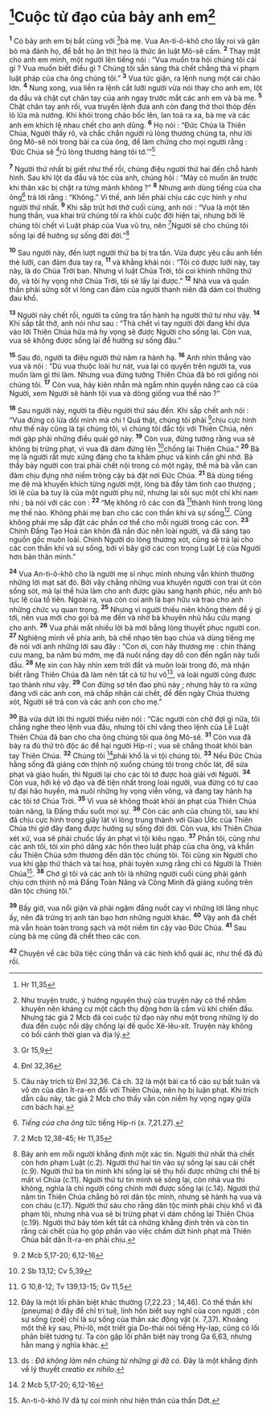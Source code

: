# [^1*]Cuộc tử đạo của bảy anh em[^1]
<sup><b>1</b></sup> Có bảy anh em bị bắt cùng với [^2*]bà mẹ. Vua An-ti-ô-khô cho lấy roi và gân bò mà đánh họ, để bắt họ ăn thịt heo là thức ăn luật Mô-sê cấm. <sup><b>2</b></sup> Thay mặt cho anh em mình, một người lên tiếng nói : “Vua muốn tra hỏi chúng tôi cái gì ? Vua muốn biết điều gì ? Chúng tôi sẵn sàng thà chết chẳng thà vi phạm luật pháp của cha ông chúng tôi.” <sup><b>3</b></sup> Vua tức giận, ra lệnh nung một cái chảo lớn. <sup><b>4</b></sup> Nung xong, vua liền ra lệnh cắt lưỡi người vừa nói thay cho anh em, lột da đầu và chặt cụt chân tay của anh ngay trước mắt các anh em và bà mẹ. <sup><b>5</b></sup> Chặt chân tay anh rồi, vua truyền lệnh đưa anh còn đang thở thoi thóp đến lò lửa mà nướng. Khi khói trong chảo bốc lên, lan toả ra xa, bà mẹ và các anh em khích lệ nhau chết cho anh dũng. <sup><b>6</b></sup> Họ nói : “Đức Chúa là Thiên Chúa, Người thấy rõ, và chắc chắn người rủ lòng thương chúng ta, như lời ông Mô-sê nói trong bài ca của ông, để làm chứng cho mọi người rằng : ‘Đức Chúa sẽ [^3*]rủ lòng thương hàng tôi tớ.’”[^2]

<sup><b>7</b></sup> Người thứ nhất bị giết như thế rồi, chúng điệu người thứ hai đến chỗ hành hình. Sau khi lột da đầu và tóc của anh, chúng hỏi : “Mày có muốn ăn trước khi thân xác bị chặt ra từng mảnh không ?” <sup><b>8</b></sup> Nhưng anh dùng tiếng của cha ông[^3] trả lời rằng : “Không.” Vì thế, anh liền phải chịu các cực hình y như người thứ nhất. <sup><b>9</b></sup> Khi sắp trút hơi thở cuối cùng, anh nói : “Vua là một tên hung thần, vua khai trừ chúng tôi ra khỏi cuộc đời hiện tại, nhưng bởi lẽ chúng tôi chết vì Luật pháp của Vua vũ trụ, nên [^4*]Người sẽ cho chúng tôi sống lại để hưởng sự sống đời đời.”[^4]

<sup><b>10</b></sup> Sau người này, đến lượt người thứ ba bị tra tấn. Vừa được yêu cầu anh liền thè lưỡi, can đảm đưa tay ra, <sup><b>11</b></sup> và khẳng khái nói : “Tôi có được lưỡi này, tay này, là do Chúa Trời ban. Nhưng vì luật Chúa Trời, tôi coi khinh những thứ đó, và tôi hy vọng nhờ Chúa Trời, tôi sẽ lấy lại được.” <sup><b>12</b></sup> Nhà vua và quần thần phải sửng sốt vì lòng can đảm của người thanh niên đã dám coi thường đau khổ.

<sup><b>13</b></sup> Người này chết rồi, người ta cũng tra tấn hành hạ người thứ tư như vậy. <sup><b>14</b></sup> Khi sắp tắt thở, anh nói như sau : “Thà chết vì tay người đời đang khi dựa vào lời Thiên Chúa hứa mà hy vọng sẽ được Người cho sống lại. Còn vua, vua sẽ không được sống lại để hưởng sự sống đâu.”

<sup><b>15</b></sup> Sau đó, người ta điệu người thứ năm ra hành hạ. <sup><b>16</b></sup> Anh nhìn thẳng vào vua và nói : “Dù vua thuộc loài hư nát, vua lại có quyền trên người ta, vua muốn làm gì thì làm. Nhưng vua đừng tưởng Thiên Chúa đã bỏ rơi giống nòi chúng tôi. <sup><b>17</b></sup> Còn vua, hãy kiên nhẫn mà ngắm nhìn quyền năng cao cả của Người, xem Người sẽ hành tội vua và dòng giống vua thế nào ?”

<sup><b>18</b></sup> Sau người này, người ta điệu người thứ sáu đến. Khi sắp chết anh nói : “Vua đừng có lừa dối mình mà chi ! Quả thật, chúng tôi phải [^5*]chịu cực hình như thế này cũng là tại chúng tôi, vì chúng tôi đắc tội với Thiên Chúa, nên mới gặp phải những điều quái gở này. <sup><b>19</b></sup> Còn vua, đừng tưởng rằng vua sẽ không bị trừng phạt, vì vua đã dám đứng lên [^6*]chống lại Thiên Chúa.” <sup><b>20</b></sup> Bà mẹ là người rất mực xứng đáng cho ta khâm phục và kính cẩn ghi nhớ. Bà thấy bảy người con trai phải chết nội trong có một ngày, thế mà bà vẫn can đảm chịu đựng nhờ niềm trông cậy bà đặt nơi Đức Chúa. <sup><b>21</b></sup> Bà dùng tiếng mẹ đẻ mà khuyến khích từng người một, lòng bà đầy tâm tình cao thượng ; lời lẽ của bà tuy là của một người phụ nữ, nhưng lại sôi sục một chí khí nam nhi ; bà nói với các con : <sup><b>22</b></sup> “Mẹ không rõ các con đã [^7*]thành hình trong lòng mẹ thế nào. Không phải mẹ ban cho các con thần khí và sự sống[^5]. Cũng không phải mẹ sắp đặt các phần cơ thể cho mỗi người trong các con. <sup><b>23</b></sup> Chính Đấng Tạo Hoá càn khôn đã nắn đúc nên loài người, và đã sáng tạo nguồn gốc muôn loài. Chính Người do lòng thương xót, cũng sẽ trả lại cho các con thần khí và sự sống, bởi vì bây giờ các con trọng Luật Lệ của Người hơn bản thân mình.”

<sup><b>24</b></sup> Vua An-ti-ô-khô cho là người mẹ sỉ nhục mình nhưng vẫn khinh thường những lời mạt sát đó. Bởi vậy chẳng những vua khuyên người con trai út còn sống sót, mà lại thề hứa làm cho anh được giàu sang hạnh phúc, nếu anh bỏ tục lệ của tổ tiên. Ngoài ra, vua còn coi anh là bạn hữu và trao cho anh những chức vụ quan trọng. <sup><b>25</b></sup> Nhưng vì người thiếu niên không thèm để ý gì tới, nên vua mới cho gọi bà mẹ đến và nhờ bà khuyên nhủ hầu cứu mạng cho anh. <sup><b>26</b></sup> Vua phải mất nhiều lời bà mới bằng lòng thuyết phục người con. <sup><b>27</b></sup> Nghiêng mình về phía anh, bà chế nhạo tên bạo chúa và dùng tiếng mẹ đẻ nói với anh những lời sau đây : “Con ơi, con hãy thương mẹ : chín tháng cưu mang, ba năm bú mớm, mẹ đã nuôi nấng dạy dỗ con đến ngần này tuổi đầu. <sup><b>28</b></sup> Mẹ xin con hãy nhìn xem trời đất và muôn loài trong đó, mà nhận biết rằng Thiên Chúa đã làm nên tất cả từ hư vô[^6], và loài người cũng được tạo thành như vậy. <sup><b>29</b></sup> Con đừng sợ tên đao phủ này ; nhưng hãy tỏ ra xứng đáng với các anh con, mà chấp nhận cái chết, để đến ngày Chúa thương xót, Người sẽ trả con và các anh con cho mẹ.”

<sup><b>30</b></sup> Bà vừa dứt lời thì người thiếu niên nói : “Các người còn chờ đợi gì nữa, tôi chẳng nghe theo lệnh vua đâu, nhưng tôi chỉ vâng theo lệnh của Lề Luật Thiên Chúa đã ban cho cha ông chúng tôi qua ông Mô-sê. <sup><b>31</b></sup> Còn vua đã bày ra đủ thứ trò độc ác để hại người Híp-ri ; vua sẽ chẳng thoát khỏi bàn tay Thiên Chúa. <sup><b>32</b></sup> Chúng tôi [^8*]phải khổ là vì tội chúng tôi. <sup><b>33</b></sup> Nếu Đức Chúa hằng sống đã giáng cơn thịnh nộ xuống chúng tôi trong chốc lát, để sửa phạt và giáo huấn, thì Người lại cho các tôi tớ được hoà giải với Người. <sup><b>34</b></sup> Còn vua, hỡi kẻ vô đạo và đê tiện nhất trong loài người, vua đừng có tự cao tự đại hão huyền, mà nuôi những hy vọng viễn vông, và đang tay hành hạ các tôi tớ Chúa Trời. <sup><b>35</b></sup> Vì vua sẽ không thoát khỏi án phạt của Thiên Chúa toàn năng, là Đấng thấu suốt mọi sự. <sup><b>36</b></sup> Còn các anh của chúng tôi, sau khi đã chịu cực hình trong giây lát vì lòng trung thành với Giao Ước của Thiên Chúa thì giờ đây đang được hưởng sự sống đời đời. Còn vua, khi Thiên Chúa xét xử, vua sẽ phải chuốc lấy án phạt vì tội kiêu ngạo. <sup><b>37</b></sup> Phần tôi, cũng như các anh tôi, tôi xin phó dâng xác hồn theo luật pháp của cha ông, và khẩn cầu Thiên Chúa sớm thương đến dân tộc chúng tôi. Tôi cũng xin Người cho vua khi gặp thử thách và tai hoạ, phải tuyên xưng rằng chỉ có Người là Thiên Chúa[^7]. <sup><b>38</b></sup> Chớ gì tôi và các anh tôi là những người cuối cùng phải gánh chịu cơn thịnh nộ mà Đấng Toàn Năng và Công Minh đã giáng xuống trên dân tộc chúng tôi.”

<sup><b>39</b></sup> Bấy giờ, vua nổi giận và phải ngậm đắng nuốt cay vì những lời lăng nhục ấy, nên đã trừng trị anh tàn bạo hơn những người khác. <sup><b>40</b></sup> Vậy anh đã chết mà vẫn hoàn toàn trong sạch và một niềm tin cậy vào Đức Chúa. <sup><b>41</b></sup> Sau cùng bà mẹ cũng đã chết theo các con.

<sup><b>42</b></sup> Chuyện về các bữa tiệc cúng thần và các hình khổ quái ác, như thế đã đủ rồi.

[^1]: Như truyện trước, ý hướng nguyên thuỷ của truyện này có thể nhằm khuyên nên kháng cự một cách thụ động hơn là cầm vũ khí chiến đấu. Nhưng tác giả 2 Mcb đã coi cuộc tử đạo này như một trong những lý do đưa đến cuộc nổi dậy chống lại đế quốc Xê-lêu-xít. Truyện này không có bối cảnh thời gian và địa lý.
[^2]: Câu này trích từ Đnl 32,36. Cả ch. 32 là một bài ca tố cáo sự bất tuân và vô ơn của dân Ít-ra-en đối với Thiên Chúa, nên họ bị luận phạt. Khi trích dẫn câu này, tác giả 2 Mcb cho thấy vẫn còn niềm hy vọng ngay giữa cơn bách hại.
[^3]: <i>Tiếng của cha ông</i> tức tiếng Híp-ri (x. 7,21.27).
[^4]: Bảy anh em mỗi người khẳng định một xác tín. Người thứ nhất thà chết còn hơn phạm Luật (c.2). Người thứ hai tin vào sự sống lại sau cái chết (c.9). Người thứ ba tin mình khi sống lại sẽ thu hồi được những chi thể bị mất vì Chúa (c.11). Người thứ tư tin mình sẽ sống lại, còn nhà vua thì không, nghĩa là chỉ người công chính mới được sống lại (c.14). Người thứ năm tin Thiên Chúa chẳng bỏ rơi dân tộc mình, nhưng sẽ hành hạ vua và con cháu (c.17). Người thứ sáu cho rằng dân tộc mình phải chịu khổ vì đã phạm tội, nhưng nhà vua sẽ bị trừng phạt vì dám chống lại Thiên Chúa (c.19). Người thứ bảy tóm kết tất cả những khẳng định trên và còn tin rằng cái chết của họ góp phần vào việc chấm dứt hình phạt mà Thiên Chúa bắt dân Ít-ra-en phải chịu.
[^5]: Đây là một lối phân biệt khác thường (7,22.23 ; 14,46). Có thể thần khí (pneuma) ở đây để chỉ trí tuệ, linh hồn biết suy nghĩ của con người ; còn sự sống (zoê) chỉ là sự sống của thân xác động vật (x. 7,37). Khoảng một thế kỷ sau, Phi-lô, một triết gia Do-thái nói tiếng Hy-lạp, cũng có lối phân biệt tương tự. Ta còn gặp lối phân biệt này trong Ga 6,63, nhưng hẳn mang ý nghĩa khác.
[^6]: ds : <i>Đã không làm nên chúng từ những gì đã có</i>. Đây là một khẳng định về lý thuyết <i>creatio ex nihilo</i>.
[^7]: An-ti-ô-khô IV đã tự coi mình như hiện thân của thần Dớt.
[^1*]: Hr 11,35
[^2*]: Gr 15,9
[^3*]: Đnl 32,36
[^4*]: 2 Mcb 12,38-45; Hr 11,35
[^5*]: 2 Mcb 5,17-20; 6,12-16
[^6*]: 2 Sb 13,12; Cv 5,39
[^7*]: G 10,8-12; Tv 139,13-15; Gv 11,5
[^8*]: 2 Mcb 5,17-20; 6,12-16
